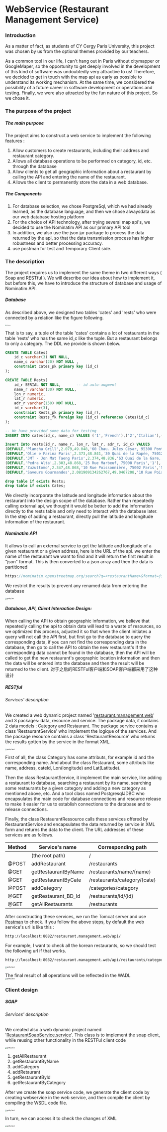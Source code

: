 # **WebService (Restaurant Management Service)**

### Introduction

As a matter of fact, as students of CY Cergy Paris University, this project was chosen by us from the optional themes provided by our teachers.

As a common tool in our life, I can't hang out in Paris without citymapper or GoogleMaper, so the opportunity to get deeply involved in the development of this kind of software was undoubtedly very attractive to us!
Therefore, we decided to get in touch with the map api as early as possible to understand its working mechanism. At the same time, we considered the possibility of a future career in software development or operations and testing. Finally, we were also attracted by the fun nature of this project. So we chose it.

### The purpose of the project

##### The main purpose

The project aims to construct a web service to implement the following features : 

1. Allow customers to create restaurants, including their address and restaurant category.
2. Allows all database operations to be performed on category, id, etc. through the database
3. Allow clients to get all geographic information about a restaurant by calling the API and entering the name of the restaurant.
4. Allows the client to permanently store the data in a web database.



##### The Components 

1. For database selection, we chose PostgreSql, which we had already learned, as the database language, and then we chose alwaysdata as our web database hosting platform
2. For the choice of API technology, after trying several map api's, we decided to use the Nominatim API as our primary API tool
3. In addition, we also use the json jar package to process the data returned by the api, so that the data transmission process has higher robustness and better processing accuracy.
4. use postman for test and Temporary Client side.


### The description 

The project requires us to implement the same theme in two different ways ( Soap and RESTful ). We will describe our idea about how to implement it, but before this, we have to introduce the structure of database and usage of Nominatim API.


##### Database

As described above, we designed two tables 'cates' and 'rests' who were connected by a relation like the figure following.

<img src="./img/schema.png" alt="schema" style="zoom:25%;" />

That is to say, a tuple of the table 'cates' contains a lot of restaurants in the table 'rests' who has the same id_c like the tuple. But a restaurant belongs to only a category. The DDL we provide is shown below.

```sql
CREATE TABLE Cates(
    id_c varchar(3) NOT NULL,
    name_c varchar(20) NOT NULL ,
    constraint Cates_pk primary key (id_c)
);

CREATE TABLE Rests(
    id_r SERIAL NOT NULL,       -- id auto-augment
    name_r varchar(30) NOT NULL,
    lon_r numeric,              
    lat_r numeric,             
    adr_r varchar(150) NOT NULL,
    id_c varchar(3),
    constraint Rests_pk primary key (id_r),
    constraint Rests_fk foreign key (id_c) references Cates(id_c)
);

-- We have provided some data for testing
INSERT INTO cates(id_c, name_c) VALUES ('1','French'),('2','Italian'),('3','Chinese'),('4','Korean'),('5','Japanese'),('6','English');

Insert Into rests(id_r, name_r, lon_r, lat_r, adr_r, id_c) VALUES 
(DEFAULT,'Plancha Grill',2.079,49.048,'60 Chau. Jules César, 95300 Pontoise','3'),
(DEFAULT,'Olie e Farina Paris',2.373,48.841,'30 Quai de la Rapée, 75012 Paris','2'),
(DEFAULT,'JMT - Jon Mat Taeng Paris',2.374,48.836,'63 Quai de la Gare, 75013 Paris','4'),
(DEFAULT,'Pedra Alta',2.303,48.868,'25 Rue Marbeuf, 75008 Paris','1'),
(DEFAULT,'Zuzuttomo',2.347,48.868,'10 Rue Poissonnière, 75002 Paris','5'),
(DEFAULT,'Saveurs Gourmandes',2.081909134262767,49.0467208,'10 Rue Poissonnière, 75002 Paris','3');

drop table if exists Rests;
drop table if exists Cates;

```

We directly incorporate the latitude and longitude information about the restaurant into the design scope of the database. Rather than repeatedly calling external api, we thought it would be better to add the information directly to the rests table and only need to interact with the database later. In the step of adding a restaurant, directly pull the latitude and longitude information of the restaurant.



##### Nominatim API

It allows to call an external service to get the latitude and longitude of a given restaurant or a given address, here is the URL of the api. we enter the name of the restaurant we want to find and it will return the first result in "json" format. This is then converted to a json array and then the data is partitioned

```javascript
https://nominatim.openstreetmap.org/search?q=<restaurantName>&format=json&limit=1
```

We restrict the results to prevent any renamed data from entering the database

<img src="./imgs/api use.png" alt="getByCate" style="zoom:33%;" />


##### Database, API, Client Interaction Design:
When calling the API to obtain geographic information, we believe that repeatedly calling the api to obtain data will lead to a waste of resources, so we optimized this process, adjusted it so that when the client initiates a query will not call the API first, but first go to the database to query the corresponding data, if you can not find the corresponding data in the database, then go to call the API to obtain the new restaurant's If the corresponding data cannot be found in the database, then the API will be called to get the new restaurant's geographic location information and then the data will be entered into the database and then the result will be returned to the client.
对于之后的RESTFul客户端和SOAP客户端都采用了这种设计


##### RESTful

###### Services' description

We created a web dynamic project named '<u>restaurant.management.web</u>' and 3 packages: data, resource and service.  The package data, it contains 2 data models : Category and Restaurant. The package service contains a class 'RestaurantService' who implement the logique of the services. And the package resource contains a class 'RestaurantResource' who returns the results  gotten by the service in the format XML. 

<img src="./imgs/restful url.png" alt="getByCate2" style="zoom:33%;" />

First of all, the class Category has some attributs, for example id and the corresponding name. And about the class Restaurant, some attributs like name, address, cateId, Lon(longitude) and Lat(Latitude). 

Then the class RestaurantService, it implement the main service, like adding a restaurant to database, searching a restaurant by its name, searching some restaurants by a given category and adding a new category as mentioned above, etc. And a tool class named PostgresqlJDBC who encapsulates the main code for database connections and resource release to make it easier for us to establish connections to the database and to release connections.

Finally, the class RestaurantRessource calls these services offered by RestaurantService and encapsulates the data returned by service in XML form and returns the data to the client. The URL addresses of these services are as follows.

| Method | Service's name      | Corresponding path           |
| ------ | ------------------- | ---------------------------- |
|        | (the root path)     | /                            |
| @POST  | addRestaurant       | /restaurants                 |
| @GET   | getRestaurantByName | /restaurants/name/{name}     |
| @GET   | getRestaurantByCate | /restaurants/category/{cate} |
| @POST  | addCategory         | /categories/category         |
| @GET   | getRestaurant_BD_Id | /restaurants/id/{id}         |
| @GET   | getAllRestaurants   | /restaurants                 |



After constructing these services, we run the Tomcat server and use <u>Postman</u> to check. If you follow the above steps, by default the web service's url is like this :

```
http://localhost:8082/restaurant.management.web/api/
```


For example, I want to check all the korean restaurants, so we should test the following url if that works.

```
http://localhost:8082/restaurant.management.web/api/restaurants/category/Korean
```
<img src="./imgs/search korean.png" alt="getByCate2" style="zoom:33%;" />

The final result of all operations will be reflected in the WADL  
<img src="./imgs/restful wadl.png" alt="getByCate2" style="zoom:33%;" />



### Client design

##### SOAP

###### Services' description

We created also a web dynamic project named '<u>RestaurantSoapService.service</u>'. This class is to implement the soap client, while reusing other functionality in the RESTFul client code 

<img src="./imgs/sopa client.png" alt="getByCate2" style="zoom:33%;" />

1. getAllRestaurant
2. getRestaurantByName
3. addCategory
4. addRetaurant
5. getRestaurantById
6. getRestaurantByCategory

After we create the soap service code, we generate the client code by creating webservice in the web service, and then compile the client by compiling the WSDL code file.

<img src="./imgs/auto.png" alt="getByCate2" style="zoom:33%;" />


In turn, we can access it to check the changes of XML

<img src="./imgs/soap xml.png" alt="getByCate2" style="zoom:33%;" />

# 




























